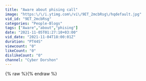 ```yaml
---
title: "Aware about phising call"
image: "https:\/\/i.ytimg.com\/vi\/9ET_2mcbRsg\/hqdefault.jpg"
vid_id: "9ET_2mcbRsg"
categories: "People-Blogs"
tags: ["Aware","about","phising"]
date: "2021-11-05T01:27:10+03:00"
vid_date: "2021-11-04T18:00:01Z"
duration: "PT44S"
viewcount: "0"
likeCount: "0"
dislikeCount: "0"
channel: "Cyber Dorshon"
---
```

{% raw %}{% endraw %}
